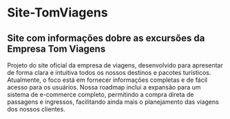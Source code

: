 # Site-TomViagens
Site com informações dobre as excursões da Empresa Tom Viagens
---------------------------------------------------------------------
Projeto do site oficial da empresa de viagens, desenvolvido para apresentar de forma clara e intuitiva todos os nossos destinos e pacotes turísticos. Atualmente, o foco está em fornecer informações completas e de fácil acesso para os usuários. Nossa roadmap inclui a expansão para um sistema de e-commerce completo, permitindo a compra direta de passagens e ingressos, facilitando ainda mais o planejamento das viagens dos nossos clientes.



